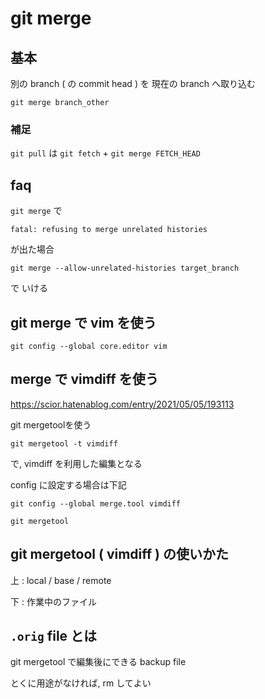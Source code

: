 
# git merge


## 基本

別の branch ( の commit head ) を 現在の branch へ取り込む

```
git merge branch_other
```


### 補足

`git pull` は `git fetch` + `git merge FETCH_HEAD`



## faq

`git merge` で

```
fatal: refusing to merge unrelated histories
```

が出た場合

```
git merge --allow-unrelated-histories target_branch
```

で いける



## git merge で vim を使う

```
git config --global core.editor vim
```


## merge で vimdiff を使う

https://scior.hatenablog.com/entry/2021/05/05/193113

git mergetoolを使う


```
git mergetool -t vimdiff
```

で, vimdiff を利用した編集となる

config に設定する場合は下記

```
git config --global merge.tool vimdiff
```

```
git mergetool
```


## git mergetool ( vimdiff ) の使いかた

上 : local / base / remote

下 : 作業中のファイル


## `.orig` file とは

git mergetool で編集後にできる backup file

とくに用途がなければ, rm してよい



